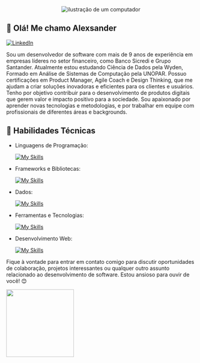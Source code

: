 <div align="center">
  <img src="https://raw.githubusercontent.com/MicaelliMedeiros/micaellimedeiros/master/image/computer-illustration.png" alt="ilustração de um computador" min-width="400px" >
</div>




## 👋 Olá! Me chamo Alexsander 
[![LinkedIn](https://img.shields.io/badge/LinkedIn-[Alexsander]-blue?logo=linkedin)](https://www.linkedin.com/in/avt-elles)

Sou um desenvolvedor de software com mais de 9 anos de experiência em empresas líderes no setor financeiro, como Banco Sicredi e Grupo Santander. 
Atualmente estou estudando Ciência de Dados pela Wyden, Formado em Análise de Sistemas de Computação pela UNOPAR. Possuo certificações em Product Manager, Agile Coach e Design Thinking, que me ajudam a criar soluções inovadoras e eficientes para os clientes e usuários. Tenho por objetivo contribuir para o desenvolvimento de produtos digitais que gerem valor e impacto positivo para a sociedade. Sou apaixonado por aprender novas tecnologias e metodologias, e por trabalhar em equipe com profissionais de diferentes áreas e backgrounds.

## 🚀 Habilidades Técnicas

- Linguagens de Programação: 

    [![My Skills](https://skillicons.dev/icons?i=react,javascript,typescript,nodejs,python)](https://skillicons.dev)
- Frameworks e Bibliotecas: 

    [![My Skills](https://skillicons.dev/icons?i=react,express,nextjs,django,flask)](https://skillicons.dev)
- Dados: 

    [![My Skills](https://skillicons.dev/icons?i=sqlite,postgresql,mysql,mongo)](https://skillicons.dev)
- Ferramentas e Tecnologias: 

    [![My Skills](https://skillicons.dev/icons?i=git,github,vscode,figma,docker,aws,azure,postman)](https://skillicons.dev)
- Desenvolvimento Web:

    [![My Skills](https://skillicons.dev/icons?i=html,css,tailwindcss,bootstrap)](https://skillicons.dev)


Fique à vontade para entrar em contato comigo para discutir oportunidades de colaboração, projetos interessantes ou qualquer outro assunto relacionado ao desenvolvimento de software. Estou ansioso para ouvir de você! 😊

<a href="https://github.com/avt-elles" title="Perfil do Alexsander">
  <img height="180em" src="https://github-readme-stats.vercel.app/api?username=avt-elles&theme=dracula&show_icons=true" />
</a>



  


